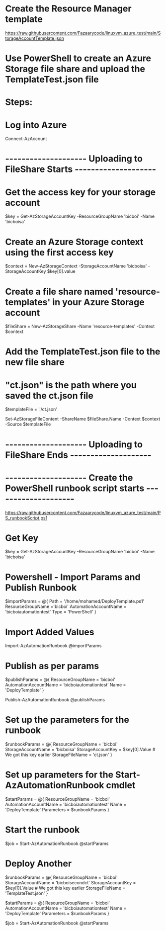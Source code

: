 # Create the Resource Manager template

https://raw.githubusercontent.com/Fazaarycode/linuxvm_azure_test/main/StorageAccountTemplate.json

# Use PowerShell to create an Azure Storage file share and upload the TemplateTest.json file

# Steps:

# Log into Azure
Connect-AzAccount

# -------------------- Uploading to FileShare Starts --------------------

# Get the access key for your storage account
$key = Get-AzStorageAccountKey -ResourceGroupName 'bicboi' -Name 'bicboisa'

# Create an Azure Storage context using the first access key
$context = New-AzStorageContext -StorageAccountName 'bicboisa' -StorageAccountKey $key[0].value

# Create a file share named 'resource-templates' in your Azure Storage account
$fileShare = New-AzStorageShare -Name 'resource-templates' -Context $context

# Add the TemplateTest.json file to the new file share
# "ct.json" is the path where you saved the ct.json file

$templateFile = './ct.json'

Set-AzStorageFileContent -ShareName $fileShare.Name -Context $context -Source $templateFile


# -------------------- Uploading to FileShare Ends --------------------




# -------------------- Create the PowerShell runbook script starts --------------------

https://raw.githubusercontent.com/Fazaarycode/linuxvm_azure_test/main/PS_runbookScript.ps1


# Get Key
$key = Get-AzStorageAccountKey -ResourceGroupName 'bicboi' -Name 'bicboisa'


# Powershell - Import Params and Publish Runbook
$importParams = @{
     Path = '/home/mohamed/DeployTemplate.ps1'
      ResourceGroupName ='bicboi'
      AutomationAccountName = 'bicboiautomationtest'
     Type = 'PowerShell'
 }
 # Import Added Values
 Import-AzAutomationRunbook @importParams
  
 # Publish as per params
 $publishParams = @{
     ResourceGroupName = ‘bicboi’
     AutomationAccountName = ‘bicboiautomationtest’
     Name = 'DeployTemplate'
 }
 
 
 Publish-AzAutomationRunbook @publishParams



# Set up the parameters for the runbook
$runbookParams = @{
    ResourceGroupName = 'bicboi'
    StorageAccountName = 'bicboisa'
    StorageAccountKey = $key[0].Value # We got this key earlier
    StorageFileName = 'ct.json'
}

# Set up parameters for the Start-AzAutomationRunbook cmdlet
$startParams = @{
    ResourceGroupName = 'bicboi'
    AutomationAccountName = 'bicboiautomationtest'
    Name = 'DeployTemplate' 
    Parameters = $runbookParams
}

# Start the runbook
$job = Start-AzAutomationRunbook @startParams





# Deploy Another


$runbookParams = @{
    ResourceGroupName = 'bicboi'
    StorageAccountName = 'bicboisecondct'
    StorageAccountKey = $key[0].Value # We got this key earlier
    StorageFileName = 'TemplateTest.json'
}


$startParams = @{
    ResourceGroupName = 'bicboi'
    AutomationAccountName = 'bicboiautomationtest'
    Name = 'DeployTemplate'
    Parameters = $runbookParams
}

$job = Start-AzAutomationRunbook @startParams

